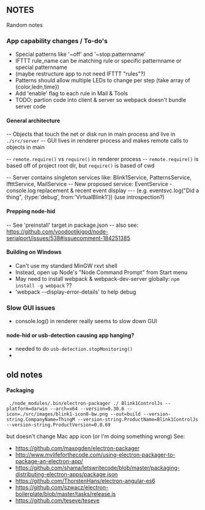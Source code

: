 
## NOTES

Random notes

### App capability changes / To-do's
- Special patterns like '~off' and '~stop:patternname'
- IFTTT rule_name can be matching rule or specific patternname or special patternname
-  (maybe restructure app to not need IFTTT "rules"?)
- Patterns should allow multiple LEDs to change per step (take array of {color,ledn,time})
- Add 'enable' flag to each rule in Mail & Tools
- TODO: partion code into client & server so webpack doesn't bundle server code

#### General architecture
-- Objects that touch the net or disk run in main process and live in `./src/server`
-- GUI lives in renderer process and makes remote calls to objects in main

-- `remote.require()` vs `require()` in renderer process
-- `remote.require()` is based off of project root dir, but `require()` is based of cwd

-- Server contains singleton services like: Blink1Service, PatternsService, IftttService, MailService
-- New proposed service: EventService - console.log replacement & recent event display
--- (e.g. eventsvc.log("Did a thing", {type:'debug', from:'VirtualBlink1'}) (use introspection?)

#### Prepping node-hid
-- See 'preinstall' target in package.json
-- also see: https://github.com/voodootikigod/node-serialport/issues/538#issuecomment-184251385

#### Building on Windows
- Can't use my standard MinGW rxvt shell
- Instead, open up Node's "Node Command Prompt" from Start menu
- May need to install webpack & webpack-dev-server globally: `npm install -g webpack` ??
- 'webpack --display-error-details' to help debug

### Slow GUI issues
- console.log() in renderer really seems to slow down GUI


#### node-hid or usb-detection causing app hanging?
- needed to do `usb-detection.stopMonitoring()`
-



## old notes

#### Packaging
```
 ./node_modules/.bin/electron-packager ./ Blink1ControlJs --platform=darwin --arch=x64 --version=0.30.6 --icon=./src/images/blink1-icon0-bw.png --out=build --version-string.CompanyName=ThingM --version-string.ProductName=Blink1ControlJs --version-string.ProductVersion=0.0.69
```
but doesn't change Mac app icon (or I'm doing something wrong)
See:
- https://github.com/maxogden/electron-packager
- http://www.mylifeforthecode.com/using-electron-packager-to-package-an-electron-app/
- https://github.com/shama/letswritecode/blob/master/packaging-distributing-electron-apps/package.json
- https://github.com/ThorstenHans/electron-angular-es6
- https://github.com/szwacz/electron-boilerplate/blob/master/tasks/release.js
- https://github.com/teseve/teseve

